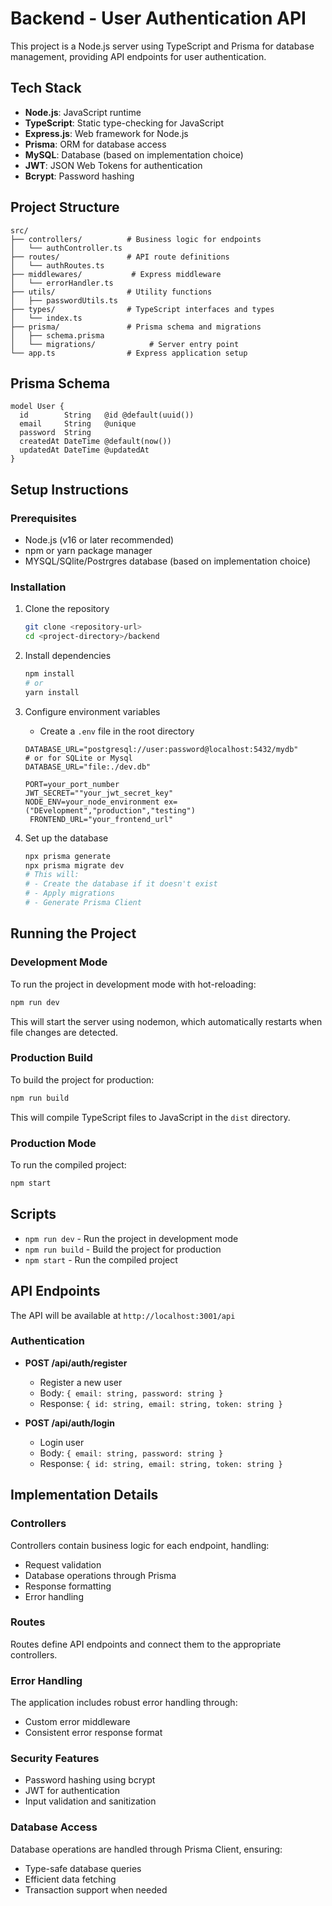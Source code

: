 # Backend - User Authentication API

This project is a Node.js  server using TypeScript and Prisma for database management, providing API endpoints for user authentication.

## Tech Stack

- **Node.js**: JavaScript runtime
- **TypeScript**: Static type-checking for JavaScript
- **Express.js**: Web framework for Node.js
- **Prisma**: ORM for database access
- **MySQL**: Database (based on implementation choice)
- **JWT**: JSON Web Tokens for authentication
- **Bcrypt**: Password hashing

## Project Structure

```
src/
├── controllers/          # Business logic for endpoints
│   └── authController.ts
├── routes/               # API route definitions
│   └── authRoutes.ts
├── middlewares/           # Express middleware
│   └── errorHandler.ts
├── utils/                # Utility functions
│   ├── passwordUtils.ts
├── types/                # TypeScript interfaces and types
│   └── index.ts
├── prisma/               # Prisma schema and migrations
│   ├── schema.prisma
│   └── migrations/            # Server entry point
└── app.ts                # Express application setup
```

## Prisma Schema

```prisma
model User {
  id        String   @id @default(uuid())
  email     String   @unique
  password  String
  createdAt DateTime @default(now())
  updatedAt DateTime @updatedAt
}
```

## Setup Instructions

### Prerequisites

- Node.js (v16 or later recommended)
- npm or yarn package manager
- MYSQL/SQlite/Postrgres database (based on implementation choice)

### Installation

1. Clone the repository
   ```bash
   git clone <repository-url>
   cd <project-directory>/backend
   ```

2. Install dependencies
   ```bash
   npm install
   # or
   yarn install
   ```

3. Configure environment variables
   - Create a `.env` file in the root directory
   ```
   DATABASE_URL="postgresql://user:password@localhost:5432/mydb"
   # or for SQLite or Mysql
   DATABASE_URL="file:./dev.db"
   
   PORT=your_port_number
   JWT_SECRET=""your_jwt_secret_key"
   NODE_ENV=your_node_environment ex=("DEvelopment","production","testing")
    FRONTEND_URL="your_frontend_url"
   ```

4. Set up the database
   ```bash
   npx prisma generate
   npx prisma migrate dev 
   # This will:
   # - Create the database if it doesn't exist
   # - Apply migrations
   # - Generate Prisma Client
   ```

## Running the Project

### Development Mode

To run the project in development mode with hot-reloading:
```bash
npm run dev
```

This will start the server using nodemon, which automatically restarts when file changes are detected.

### Production Build

To build the project for production:
```bash
npm run build
```

This will compile TypeScript files to JavaScript in the `dist` directory.

### Production Mode

To run the compiled project:
```bash
npm start
```

## Scripts

- `npm run dev` - Run the project in development mode
- `npm run build` - Build the project for production
- `npm start` - Run the compiled project


## API Endpoints
 The API will be available at `http://localhost:3001/api`

### Authentication

- **POST /api/auth/register**
  - Register a new user
  - Body: `{ email: string, password: string }`
  - Response: `{ id: string, email: string, token: string }`

- **POST /api/auth/login**
  - Login user
  - Body: `{ email: string, password: string }`
  - Response: `{ id: string, email: string, token: string }`

## Implementation Details

### Controllers

Controllers contain business logic for each endpoint, handling:
- Request validation
- Database operations through Prisma
- Response formatting
- Error handling

### Routes

Routes define API endpoints and connect them to the appropriate controllers.

### Error Handling

The application includes robust error handling through:
- Custom error middleware
- Consistent error response format

### Security Features

- Password hashing using bcrypt
- JWT for authentication
- Input validation and sanitization

### Database Access

Database operations are handled through Prisma Client, ensuring:
- Type-safe database queries
- Efficient data fetching
- Transaction support when needed
